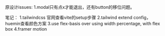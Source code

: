 原设计issues:
1.modal只有点x才能退出，还有button的移位问题。


笔记：
1.tailwindcss 官网查看vite的setup步骤
2.tailwind extend config， huemin查看颜色方案
3.use flex-basis over using width percentage, with flex box
4.framer motion